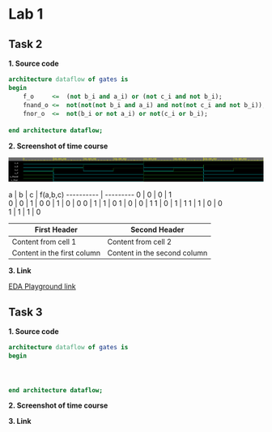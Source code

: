 # Lab 1

## Task 2

**1. Source code**

```vhdl
architecture dataflow of gates is
begin
    f_o		<=	(not b_i and a_i) or (not c_i and not b_i);	
    fnand_o	<=	not(not(not b_i and a_i) and not(not c_i and not b_i));	
    fnor_o	<=	not(b_i or not a_i) or not(c_i or b_i);

end architecture dataflow;
```


**2. Screenshot of time course**

  ![alt text][DeMorgan]

  a | b | c  |  f(a,b,c)
  ---------- | ---------
  0 | 0 | 0  |     1   
  0 | 0 | 1  |     0
  0 | 1 | 0  |     0 
  0 | 1 | 1  |     0
  1 | 0 | 0  |     1
  1 | 0 | 1  |     1
  1 | 1 | 0  |     0  
  1 | 1 | 1  |     0

First Header | Second Header
------------ | -------------
Content from cell 1 | Content from cell 2
Content in the first column | Content in the second column

**3. Link**

  [EDA Playground link](https://www.edaplayground.com/x/8MW7)


## Task 3
 
**1. Source code**

```vhdl
architecture dataflow of gates is
begin
    


end architecture dataflow;
```

**2. Screenshot of time course**

**3. Link**
  
  
  
  
  
[DeMorgan]: https://github.com/vitoo420/Digital-electronics-1/blob/main/Labs/01-gates/Img/Casovy_prubeh.png "DeMorgan time course"
